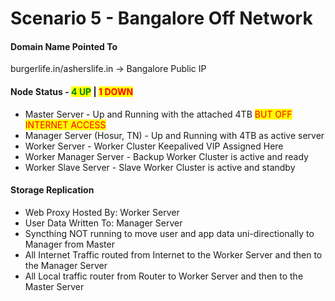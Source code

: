 # Scenario 5 - Bangalore Off Network

#### Domain Name Pointed To

burgerlife.in/asherslife.in -> Bangalore Public IP

#### Node Status - <mark style="color:green;">4 UP</mark> | <mark style="color:red;">1 DOWN</mark>

* Master Server - Up and Running with the attached 4TB <mark style="color:red;">BUT OFF INTERNET ACCESS</mark>
* Manager Server (Hosur, TN) - Up and Running with 4TB as active server&#x20;
* Worker Server - Worker Cluster Keepalived VIP Assigned Here
* Worker Manager Server - Backup Worker Cluster is active and ready
* Worker Slave Server - Slave Worker Cluster is active and standby

#### Storage Replication

* Web Proxy Hosted By: Worker Server
* User Data Written To: Manager Server
* Syncthing NOT running to move user and app data uni-directionally to Manager from Master
* All Internet Traffic routed from Internet to the Worker Server and then to the Manager Server
* All Local traffic router from Router to Worker Server and then to the Master Server



